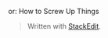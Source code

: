 or: How to Screw Up Things 


> Written with [StackEdit](https://stackedit.io/).
<!--stackedit_data:
eyJoaXN0b3J5IjpbMTc5NzIxNTMxNCw3MzA5OTgxMTZdfQ==
-->